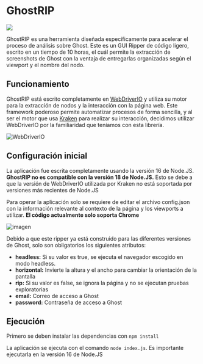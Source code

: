 # GhostRIP
![](https://github.com/jprodriguez22/MISW4103-2023-Grupo13/blob/main/GhostRip/Ghost%20RIP.png)

GhostRIP es una herramienta diseñada específicamente para acelerar el proceso de análisis sobre Ghost. Este es un GUI Ripper de código ligero, escrito en un tiempo de 10 horas, el cuál permite la extracción de screenshots de Ghost con la ventaja de entregarlas organizadas según el viewport y el nombre del nodo. 

## Funcionamiento
GhostRIP está escrito completamente en [WebDriverIO](https://github.com/webdriverio/webdriverio) y utiliza su motor para la extracción de nodos y la interacción con la página web. Este framework poderoso permite automatizar procesos de forma sencilla, y al ser el motor que usa [Kraken](https://github.com/TheSoftwareDesignLab/Kraken) para realizar su interacción, decidimos utilizar WebDriverIO por la familiaridad que teníamos con esta librería.

![WebDriverIO](https://camo.githubusercontent.com/95f9060552c490befea503dea9b87aa13277c0d4ff0aeb18a870f52df665fed4/68747470733a2f2f7765626472697665722e696f2f6173736574732f696d616765732f726f626f742d33363737373838646436333834396335366161356362336633333262313264352e737667)

## Configuración inicial
La aplicación fue escrita completamente usando la versión 16 de Node.JS. **GhostRIP no es compatible con la versión 18 de Node.JS.** Esto se debe a que la versión de WebDriverIO utilizada por Kraken no está soportada por versiones más recientes de Node.JS

Para operar la aplicación solo se requiere de editar el archivo config.json con la información relevante al contexto de la página y los viewports a utilizar. **El código actualmente solo soporta Chrome**

![imagen](https://github.com/jprodriguez22/MISW4103-2023-Grupo13/assets/142239371/7456bd7d-19a6-42c9-8dd8-da45f472aa68)

Debido a que este ripper ya está construido para las diferentes versiones de Ghost, solo son obligatorios los siguientes atributos:
* **headless:** Si su valor es true, se ejecuta el navegador escogido en modo headless.
* **horizontal:** Invierte la altura y el ancho para cambiar la orientación de la pantalla
* **rip:** Si su valor es false, se ignora la página y no se ejecutan pruebas exploratorias
* **email:** Correo de acceso a Ghost
* **password:** Contraseña de acceso a Ghost

## Ejecución
Primero se deben instalar las dependencias con `npm install`

La aplicación se ejecuta con el comando `node index.js`. Es importante ejecutarla en la versión 16 de Node.JS